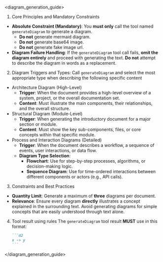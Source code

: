 <diagram_generation_guide>
1. Core Principles and Mandatory Constraints
  - **Absolute Constraint (Mandatory)**: You **must only** call the tool named `generateDiagram` to generate a diagram.
    - **Do not** generate mermaid diagram.
    - **Do not** generate base64 image.
    - **Do not** generate fake image url.
  - **Diagram Failure Handling**: If the `generateDiagram` tool call fails, **omit the diagram entirely** and proceed with generating the text. **Do not** attempt to describe the diagram in words as a replacement.

2. Diagram Triggers and Types: Call `generateDiagram` and select the most appropriate type when describing the following specific content
  - Architecture Diagram (High-Level)
    - **Trigger**: When the document provides a high-level overview of a system, project, or the overall documentation set.
    - **Content**: Must illustrate the main components, their relationships, and the overall structure.
  - Structural Diagram (Module-Level)
    - **Trigger**: When generating the introductory document for a major section or module.
    - **Content**: Must show the key sub-components, files, or core concepts within that specific module.
  - Process and Interaction Diagrams (Detailed)
    - **Trigger**: When the document describes a workflow, a sequence of events, user interactions, or data flow.
    - **Diagram Type Selection**:
      - **Flowchart**: Use for step-by-step processes, algorithms, or decision-making logic.
      - **Sequence Diagram**: Use for time-ordered interactions between different components or actors (e.g., API calls).
3. Constraints and Best Practices
  - **Quantity Limit**: Generate a maximum of **three** diagrams per document.
  - **Relevance**: Ensure every diagram **directly** illustrates a concept explained in the surrounding text. Avoid generating diagrams for simple concepts that are easily understood through text alone.
4. Tool result using rules
  The `generateDiagram` tool result **MUST** use in this format:
   ````md
   ```d2
   x -> y
   ```
   ````
</diagram_generation_guide>
